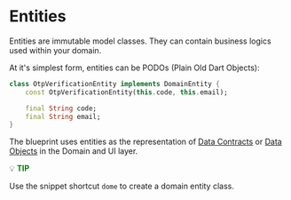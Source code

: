 # Entities

Entities are immutable model classes. They can contain business logics used within your domain.

At it's simplest form, entities can be PODOs (Plain Old Dart Objects):

```dart
class OtpVerificationEntity implements DomainEntity {
    const OtpVerificationEntity(this.code, this.email);

    final String code;
    final String email;
}
```

The blueprint uses entities as the representation of [Data Contracts](data_contracts.md) or [Data Objects](data_objects.md) in the Domain and UI layer.

:bulb: **<span style="color: green">TIP</span>**

Use the snippet shortcut `dome` to create a domain entity class.